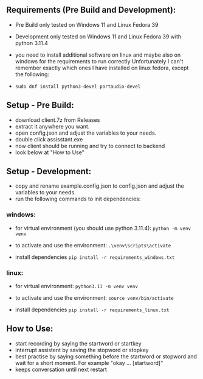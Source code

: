 ## Requirements (Pre Build and Development):

- Pre Build only tested on Windows 11 and Linux Fedora 39
- Development only tested on Windows 11 and Linux Fedora 39 with python 3.11.4

- you need to install additional software on linux and maybe also on windows for the requirements to run correctly Unfortunately I can't remember exactly which ones I have installed on linux fedora, except the following:
- `sudo dnf install python3-devel portaudio-devel`

## Setup - Pre Build:

- download client.7z from Releases
- extract it anywhere you want.
- open config.json and adjust the variables to your needs.
- double click assisstant.exe
- now client should be running and try to connect to backend
- look below at "How to Use"

## Setup - Development:

- copy and rename example.config.json to config.json and adjust the variables to your needs.
- run the following commands to init dependencies:

### windows:

- for virtual environment (you should use python 3.11.4): `python -m venv venv`

- to activate and use the environment: `.\venv\Scripts\activate`

- install dependencies `pip install -r requirements_windows.txt`

### linux:

- for virtual environment: `python3.11 -m venv venv`

- to activate and use the environment: `source venv/bin/activate`

- install dependencies `pip install -r requirements_linux.txt`

## How to Use:

- start recording by saying the startword or startkey
- interrupt assistent by saving the stopword or stopkey
- best practise by saying something before the startword or stopword and wait for a short moment. For example "okay ... [startword]"
- keeps conversation until next restart
